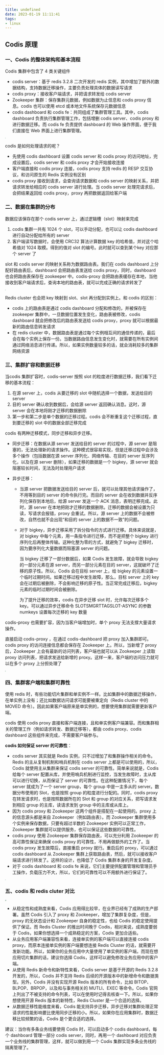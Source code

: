 ```yaml
---
title: undefined
date: 2023-01-19 11:11:41
tags:
- linux
---
```


## Codis 原理

### 一、Codis 的整体架构和基本流程

Codis 集群中包含了 4 类关键组件

- codis server：基于 redis 3.2.8 二次开发的 redis 实例，其中增加了额外的数据结构，支持数据迁移操作，主要负责处理具体的数据读写请求
- codis proxy：接收客户端请求，并把请求转发给 codis server
- Zookeeper 集群：保存集群元数据，例如数据为止信息和 codis proxy 信息。codis 也可以使用 etcd 或本地文件系统保存元数据信息 
- codis dashboard 和 codis fe：共同组成了集群管理工具。其中，codis dashboard 负责执行集群管理工作，包括增删 codis server、codis proxy 和进行数据迁移。而 codis fe 负责提供 dashboard 的 Web 操作界面，便于我们直接在 Web 界面上进行集群管理。

<img src="./image/codis集群.png" style="zoom:15%;" />

codis 是如何处理请求的呢？

- 先使用 codis dashboard 设置 codis server 和 codis proxy 的访问地址，完成设置后，codis server 和 codis proxy 才会开始接收连接
- 客户端直接和 codis proxy 连接，codis proxy 支持 redis 的 RESP 交互协议，和访问原生的 Redis 实例没有区别
- codis proxy 接收到请求，会查询请求数据和 codis server 的映射关系，并把请求转发给相应的 codis server 进行处理。当 codis server 处理完请求后，会把结果返回给 codis proxy，proxy 再把数据返回给客户端

### 二、数据在集群的分布

数据应该保存在那个 codis server 上，通过逻辑槽（slot）映射来完成

1. codis 集群一共有 1024 个 slot，可以手动分配，也可以让 codis dashboard 进行自动分配给所有的 server
2. 客户端读写数据时，会使用 CRC32 算法计算数据 key 的哈希值，并对这个哈希值对 1024 取模。得到的值对 slot 的编号。此时就可以查到某个key 对应那个 server 了

slot 和 codis server 的映射关系称为数据路由表。我们在 codis dashboard 上分配好路由表后，dashboard 会把路由表发送给 codis proxy，同时，dashboard 也会把路由表保存在 zookeeper 中。codis-proxy 会把路由表缓存在本地，当他接收到客户端请求后，查询本地的路由表，就可以完成正确的请求转发了

<img src="./image/路由表的分配.png" style="zoom:15%;" />

Redis cluster 也会把 key 映射到 slot、slot 再分配到实例上。和 codis 的区别：

- codis 上的路由表是通过 codis dashboard 分配和修改的，并被保存在 zookeeper 集群中，一旦数据位置发生变化，路由表被修改，codis dashboard 就会把修改后的路由表发送给 codis proxy，proxy 就可以根据最新的路由信息转发请求
- 在 redis cluster 中，数据路由表是通过每个实例相互间的通信传递的，最后会在每个实例上保存一份。当数据路由信息发生变化时，就需要在所有实例间通过网络消息进行传递。所以，如果实例数量较多的话，就会消耗较多的集群网络资源

### 三、集群扩容和数据迁移

当codis 集群扩容时，codis-server 按照 slot 的粒度进行数据迁移，我们看下迁移的基本流程：

1. 在源 server 上，codis 从要迁移的 slot 中随机选择一个数据，发送给目的 server 
2. 目的 server 确认收到数据后，会给源 server 返回确认消息。这时，源 server 会在本地将刚才迁移的数据删除
3. 第一步和第二步是单个数据的迁移过程。codis 会不断重复这个迁移过程，直到要迁移的 slot 中的数据全部迁移完成

codis 有两种迁移模式，同步迁移和异步迁移。

- 同步迁移：在数据从源 server 发送给目的 server 的过程中，源 server 是阻塞的，无法处理新的请求操作。这种模式很容易实现，但是迁移过程中会涉及多个操作（包括数据在源 server 序列化、网络传输、在目的 server 反序列化，以及在源 server 删除），如果迁移的数据是一个 bigkey，源 server 就会阻塞较长时间，无法及时处理用户请求

- 异步迁移：

    - 当源 server 把数据发送给目的 server 后，就可以处理其他请求操作了，不用等到目的 server 的命令执行完。而目的 server 会在收到数据并反序列化保存到本地后，给源 server 发送一个 ACK 消息，表明迁移完成。此时，源 server 在本地把刚才迁移的数据删除。迁移的数据会被设置为只读，写请求会报错，proxy 会重试。所以，源 server 上的数据不会被修改，自然也就不会出现“和目的 server 上的数据不一致”的问题。

    - 对于 bigkey，异步迁移采用了拆分指令的方式进行迁移。具体来说就是，对 bigkey 中每个元素，用一条指令进行迁移，而不是把整个 bigkey 进行序列化后再整体传输。这种化整为零的方式，就避免了 bigkey 迁移时，因为要序列化大量数据而阻塞源 server 的问题。

        当 bigkey 迁移了一部分数据后，如果 Codis 发生故障，就会导致 bigkey 的一部分元素在源 server，而另一部分元素在目的 server，这就破坏了迁移的原子性。所以，Codis 会在目标 server 上，给 bigkey 的元素设置一个临时过期时间。如果迁移过程中发生故障，那么，目标 server 上的 key 会在过期后被删除，不会影响迁移的原子性。当正常完成迁移后，bigkey 元素的临时过期时间会被删除。

        为了提升迁移的效率，codis 在异步迁移 slot 时，允许每次迁移多个 key。可以通过异步迁移命令 SLOTSMGRTTAGSLOT-ASYNC 的参数 numkeys 设置每次迁移的 key 数量

codis-proxy 也需要扩容，因为当客户端增加时，单个 proxy 无法支撑大量请求操作。

直接启动 codis-proxy ，在通过 codis-dashboard 把 proxy 加入集群即可。codis proxy 的访问连接信息都会保存在 Zookeeper 上。所以，当新增了 proxy 后，Zookeeper 上会有最新的访问列表，客户端也就可以从 Zookeeper 上读取 proxy 访问列表，把请求发送给新增的 proxy。这样一来，客户端的访问压力就可以在多个 proxy 上分担处理了

<img src="./image/codis-proxy.png" style="zoom:15%;" />

### 四、集群客户端和集群可靠性

使用 redis 时，有些功能切片集群和单实例不一样。比如集群中的数据迁移操作，在单实例上没有；还比如数据访问请求可能要被重定向（Redis cluster 中的 MOVED 命令）。因此如果客户端原来是单实例的，想要使用集群就需要更新客户端。

codis 使用 codis proxy 直接和客户端连接，且和单实例客户端兼容。而和集群相关的管理工作（例如请求转发、数据迁移等），都由 codis proxy、codis dashboard 这些组件来完成，不需要客户端参与。

**codis 如何保证 server 的可靠性**：

- codis server 其实就是 Redis 实例，只不过增加了和集群操作相关的命令。Redis 的主从复制机制和哨兵机制在 codis server 上都是可以使用的，所以，Codis 就使用主从集群来保证 codis server 的可靠性。简单来说就是，Codis 给每个 server 配置从库，并使用哨兵机制进行监控，当发生故障时，主从库可以进行切换，从而保证了 server 的可靠性。在这种配置情况下，每个 server 就成为了一个 server group，每个 group 中是一主多从的 server。数据分布使用的 Slot，也是按照 group 的粒度进行分配的。同时，codis proxy 在转发请求时，也是按照数据所在的 Slot 和 group 的对应关系，把写请求发到相应 group 的主库，读请求发到 group 中的主库或从库上。
- 因为 codis proxy 和 Zookeeper 这两个组件是搭配在一起使用的。proxy 上的信息源头都是来自 Zookeeper（例如路由表）。而 Zookeeper 集群使用多个实例来保存数据，只要有超过半数的 Zookeeper 实例可以正常工作， Zookeeper 集群就可以提供服务，也可以保证这些数据的可靠性。
- codis proxy 使用 Zookeeper 集群保存路由表，可以充分利用 Zookeeper 的高可靠性保证来确保 codis proxy 的可靠性，不用再做额外的工作了。当 codis proxy 发生故障后，直接重启 proxy 就行。重启后的 proxy，可以通过 codis dashboard 从 Zookeeper 集群上获取路由表，然后，就可以接收客户端请求进行转发了。这样的设计，也降低了 Codis 集群本身的开发复杂度。
- 对于 codis dashboard 和 codis fe 来说，它们主要提供配置管理和管理员手工操作，负载压力不大，所以，它们的可靠性可以不用额外进行保证了。

<img src="./image/codis可靠性.png" style="zoom:15%;" />

### 五、codis 和 redis cluter 对比

<img src="./image/codis和redis_cluster对比.png" style="zoom:25%;" />

- 从稳定性和成熟度来看，Codis 应用得比较早，在业界已经有了成熟的生产部署。虽然 Codis 引入了 proxy 和 Zookeeper，增加了集群复杂度，但是，proxy 的无状态设计和 Zookeeper 自身的稳定性，也给 Codis 的稳定使用提供了保证。而 Redis Cluster 的推出时间晚于 Codis，相对来说，成熟度要弱于 Codis，如果你想选择一个成熟稳定的方案，Codis 更加合适些。
- 从业务应用客户端兼容性来看，连接单实例的客户端可以直接连接 codis proxy，而原本连接单实例的客户端要想连接 Redis Cluster 的话，就需要开发新功能。所以，如果你的业务应用中大量使用了单实例的客户端，而现在想应用切片集群的话，建议你选择 Codis，这样可以避免修改业务应用中的客户端。
- 从使用 Redis 新命令和新特性来看，Codis server 是基于开源的 Redis 3.2.8 开发的，所以，Codis 并不支持 Redis 后续的开源版本中的新增命令和数据类型。另外，Codis 并没有实现开源 Redis 版本的所有命令，比如 BITOP、BLPOP、BRPOP，以及和与事务相关的 MUTLI、EXEC 等命令。Codis 官网上列出了不被支持的命令列表，可以在使用时记得去核查一下。所以，如果你想使用开源 Redis 版本的新特性，Redis Cluster 是一个合适的选择。
- 从数据迁移性能维度来看，Codis 能支持异步迁移，异步迁移对集群处理正常请求的性能影响要比使用同步迁移的小。所以，如果你在应用集群时，数据迁移比较频繁的话，Codis 是个更合适的选择。

建议：当你有多条业务线要使用 Codis 时，可以启动多个 codis dashboard，每个 dashboard 管理一部分 codis server，同时，再用一个 dashboard 对应负责一个业务线的集群管理，这样，就可以做到用一个 Codis 集群实现多条业务线的隔离管理了。



